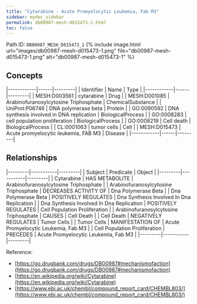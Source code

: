 ```yaml
---
title: "Cytarabine - Acute Promyelocytic Leukemia, Fab M3"
sidebar: mydoc_sidebar
permalink: db00987-mesh-d015473-1.html
toc: false 
---
```



Path ID: `DB00987_MESH_D015473_1`
{% include image.html url="images/db00987-mesh-d015473-1.png" file="db00987-mesh-d015473-1.png" alt="db00987-mesh-d015473-1" %}

## Concepts

|------------|------|---------|
| Identifier | Name | Type    |
|------------|------|---------|
| MESH:D003561 | cytarabine | Drug |
| MESH:D001085 | Arabinofuranosylcytosine Triphosphate | ChemicalSubstance |
| UniProt:P06746 | DNA polymerase beta | Protein |
| GO:0090592 | DNA synthesis involved in DNA replication | BiologicalProcess |
| GO:0008283 | cell population proliferation | BiologicalProcess |
| GO:0008219 | Cell death | BiologicalProcess |
| CL:0001063 | tumor cells | Cell |
| MESH:D015473 | Acute promyelocytic leukemia, FAB M3 | Disease |
|------------|------|---------|

## Relationships

|---------|-----------|---------|
| Subject | Predicate | Object  |
|---------|-----------|---------|
| Cytarabine | HAS METABOLITE | Arabinofuranosylcytosine Triphosphate |
| Arabinofuranosylcytosine Triphosphate | DECREASES ACTIVITY OF | Dna Polymerase Beta |
| Dna Polymerase Beta | POSITIVELY REGULATES | Dna Synthesis Involved In Dna Replication |
| Dna Synthesis Involved In Dna Replication | POSITIVELY REGULATES | Cell Population Proliferation |
| Arabinofuranosylcytosine Triphosphate | CAUSES | Cell Death |
| Cell Death | NEGATIVELY REGULATES | Tumor Cells |
| Tumor Cells | MANIFESTATION OF | Acute Promyelocytic Leukemia, Fab M3 |
| Cell Population Proliferation | PRECEDES | Acute Promyelocytic Leukemia, Fab M3 |
|---------|-----------|---------|

Reference: 
  - [https://go.drugbank.com/drugs/DB00987#mechanismofaction](https://go.drugbank.com/drugs/DB00987#mechanismofaction)
  - [https://en.wikipedia.org/wiki/Cytarabine](https://en.wikipedia.org/wiki/Cytarabine)
  - [https://www.ebi.ac.uk/chembl/compound_report_card/CHEMBL803/](https://www.ebi.ac.uk/chembl/compound_report_card/CHEMBL803/)
